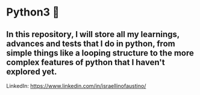 # Python3 :snake:

## In this repository, I will store all my learnings, advances and tests that I do in python, from simple things like a looping structure to the more complex features of python that I haven't explored yet.


LinkedIn: https://www.linkedin.com/in/israellinofaustino/
